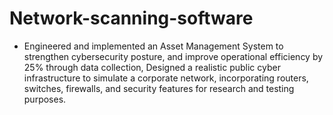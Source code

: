 # Network-scanning-software
* Engineered and implemented an Asset Management System to strengthen cybersecurity posture, and improve operational efficiency by 25% through data collection,  Designed a realistic public cyber infrastructure to simulate a corporate network, incorporating routers, switches,  firewalls, and security features for research and testing purposes.
